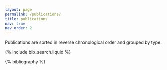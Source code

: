 ```yaml
---
layout: page
permalink: /publications/
title: publications
nav: true
nav_order: 2
---
```


<!-- _pages/publications.md -->

Publications are sorted in reverse chronological order and grouped by type.

<!-- Bibsearch Feature -->

{% include bib_search.liquid %}

<div class="publications">

{% bibliography %}

</div>
